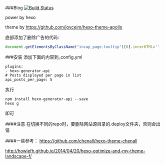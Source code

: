 ###Blog
[![Build Status](https://travis-ci.org/yantze/yantze.github.com.svg?branch=source)](https://travis-ci.org/yantze/yantze.github.com)

power by hexo

theme by https://github.com/joyceim/hexo-theme-apollo

底部添加了删除广告的代码:
```javascript
document.getElementsByClassName("incap_page-tooltip")[0].innerHTML=''
```

###安装
添加下面的内容到_config.yml
```
plugins:
- hexo-generator-api
# Posts displayed per page in list
api_posts_per_page: 5
```
执行
```
npm install hexo-generator-api --save
hexo g
```
即可

####注意
在切换不同的repo时，要删除网站源目录的.deploy文件夹，否则会出错

####一些参考：
https://github.com/chenall/hexo-theme-chenall

http://howiefh.github.io/2014/04/20/hexo-optimize-and-my-theme-landscape-f/
